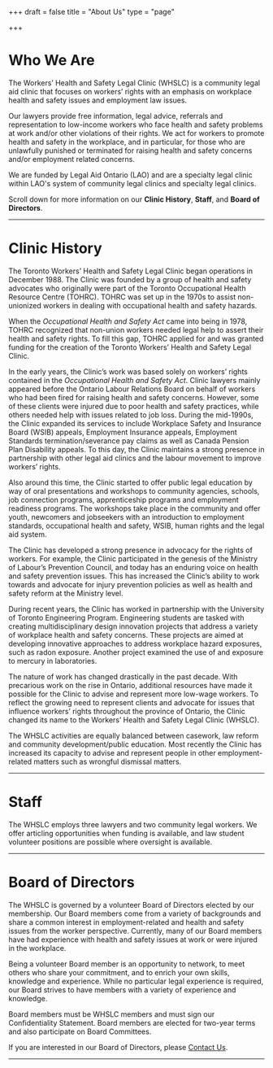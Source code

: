 +++
draft = false
title = "About Us"
type = "page"

+++
# **Who We Are**

The Workers’ Health and Safety Legal Clinic (WHSLC) is a community legal aid clinic that focuses on workers’ rights with an emphasis on workplace health and safety issues and employment law issues.

Our lawyers provide free information, legal advice, referrals and representation to low-income workers who face health and safety problems at work and/or other violations of their rights. We act for workers to promote health and safety in the workplace, and in particular, for those who are unlawfully punished or terminated for raising health and safety concerns and/or employment related concerns.

We are funded by Legal Aid Ontario (LAO) and are a specialty legal clinic within LAO's system of community legal clinics and specialty legal clinics. 

Scroll down for more information on our **Clinic History**, **Staff**, and **Board of Directors**.

-----
# Clinic History

The Toronto Workers’ Health and Safety Legal Clinic began operations in December 1988. The Clinic was founded by a group of health and safety advocates who originally were part of the Toronto Occupational Health Resource Centre (TOHRC). TOHRC was set up in the 1970s to assist non-unionized workers in dealing with occupational health and safety hazards. 

When the *Occupational Health and Safety Act* came into being in 1978, TOHRC recognized that non-union workers needed legal help to assert their health and safety rights. To fill this gap, TOHRC applied for and was granted funding for the creation of the Toronto Workers’ Health and Safety Legal Clinic.

In the early years, the Clinic’s work was based solely on workers’ rights contained in the *Occupational Health and Safety Act*. Clinic lawyers mainly appeared before the Ontario Labour Relations Board on behalf of workers who had been fired for raising health and safety concerns. However, some of these clients were injured due to poor health and safety practices, while others needed help with issues related to job loss. During the mid-1990s, the Clinic expanded its services to include Workplace Safety and Insurance Board (WSIB) appeals, Employment Insurance appeals, Employment Standards termination/severance pay claims as well as Canada Pension Plan Disability appeals. To this day, the Clinic maintains a strong presence in partnership with other legal aid clinics and the labour movement to improve workers’ rights.

Also around this time, the Clinic started to offer public legal education by way of oral presentations and workshops to community agencies, schools, job connection programs, apprenticeship programs and employment readiness programs. The workshops take place in the community and offer youth, newcomers and jobseekers with an introduction to employment standards, occupational health and safety, WSIB, human rights and the legal aid system.

The Clinic has developed a strong presence in advocacy for the rights of workers. For example, the Clinic participated in the genesis of the Ministry of Labour’s Prevention Council, and today has an enduring voice on health and safety prevention issues. This has increased the Clinic’s ability to work towards and advocate for injury prevention policies as well as health and safety reform at the Ministry level.

During recent years, the Clinic has worked in partnership with the University of Toronto Engineering Program. Engineering students are tasked with creating multidisciplinary design innovation projects that address a variety of workplace health and safety concerns. These projects are aimed at developing innovative approaches to address workplace hazard exposures, such as radon exposure. Another project examined the use of and exposure to mercury in laboratories.

The nature of work has changed drastically in the past decade. With precarious work on the rise in Ontario, additional resources have made it possible for the Clinic to advise and represent more low-wage workers. To reflect the growing need to represent clients and advocate for issues that influence workers’ rights throughout the province of Ontario, the Clinic changed its name to the Workers’ Health and Safety Legal Clinic (WHSLC). 

The WHSLC activities are equally balanced between casework, law reform and community development/public education. Most recently the Clinic has increased its capacity to advise and represent people in other employment-related matters such as wrongful dismissal matters.

-----
# Staff

The WHSLC employs three lawyers and two community legal workers. We offer articling opportunities when funding is available, and law student volunteer positions are possible where oversight is available.

-----
# Board of Directors

The WHSLC is governed by a volunteer Board of Directors elected by our membership. Our Board members come from a variety of backgrounds and share a common interest in employment-related and health and safety issues from the worker perspective. Currently, many of our Board members have had experience with health and safety issues at work or were injured in the workplace.

Being a volunteer Board member is an opportunity to network, to meet others who share your commitment, and to enrich your own skills, knowledge and experience. While no particular legal experience is required, our Board strives to have members with a variety of experience and knowledge. 
 
Board members must be WHSLC members and must sign our Confidentiality Statement. Board members are elected for two-year terms and also participate on Board Committees.  

If you are interested in our Board of Directors, please [Contact Us](/contact/).

-----